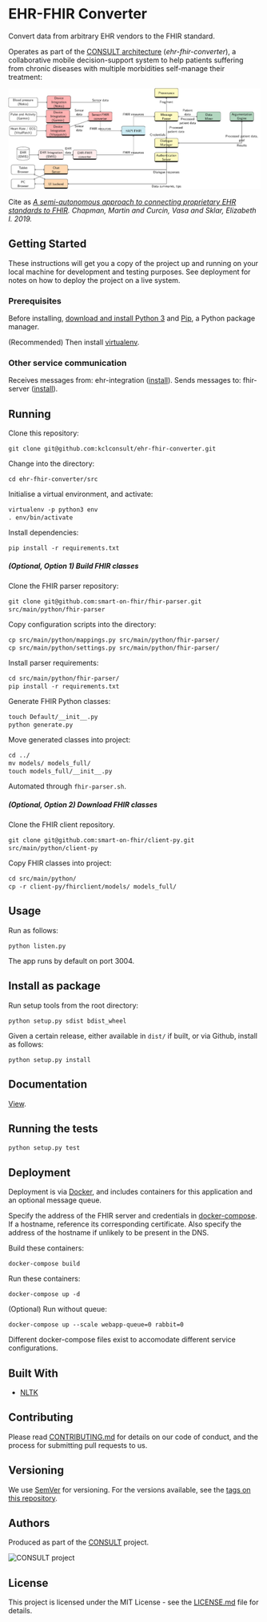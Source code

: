 # EHR-FHIR Converter

Convert data from arbitrary EHR vendors to the FHIR standard.

Operates as part of the [CONSULT architecture](https://arxiv.org/pdf/1911.12254.pdf) (_ehr-fhir-converter_), a collaborative mobile decision-support system to help patients suffering from chronic diseases with multiple morbidities self-manage their treatment:

<img src="consult.png">

Cite as _[A semi-autonomous approach to connecting proprietary EHR standards to FHIR](https://arxiv.org/pdf/1911.12254.pdf). Chapman, Martin and Curcin, Vasa and Sklar, Elizabeth I. 2019._

## Getting Started

These instructions will get you a copy of the project up and running on your local machine for development and testing purposes. See deployment for notes on how to deploy the project on a live system.

### Prerequisites

Before installing, [download and install Python 3](https://www.python.org/download/releases/3.7) and [Pip](https://pip.pypa.io/en/stable/installing/), a Python package manager.

(Recommended) Then install [virtualenv](https://virtualenv.pypa.io/en/stable/installation/).

### Other service communication

Receives messages from: ehr-integration ([install](https://github.kcl.ac.uk/consult/ehr-integration/blob/master/README.md)).
Sends messages to: fhir-server ([install](https://github.com/kclconsult/hapi-fhir-jpaserver-starter/blob/master/README.md)).

## Running

Clone this repository:

```
git clone git@github.com:kclconsult/ehr-fhir-converter.git
```

Change into the directory:

```
cd ehr-fhir-converter/src
```

Initialise a virtual environment, and activate:

```
virtualenv -p python3 env
. env/bin/activate
```

Install dependencies:

```
pip install -r requirements.txt
```

##### (Optional, Option 1) Build FHIR classes

Clone the FHIR parser repository:

```
git clone git@github.com:smart-on-fhir/fhir-parser.git src/main/python/fhir-parser
```

Copy configuration scripts into the directory:

```
cp src/main/python/mappings.py src/main/python/fhir-parser/
cp src/main/python/settings.py src/main/python/fhir-parser/
```

Install parser requirements:

```
cd src/main/python/fhir-parser/
pip install -r requirements.txt
```

Generate FHIR Python classes:

```
touch Default/__init__.py
python generate.py
```

Move generated classes into project:

```
cd ../
mv models/ models_full/
touch models_full/__init__.py
```

Automated through `fhir-parser.sh`.

##### (Optional, Option 2) Download FHIR classes

Clone the FHIR client repository.

```
git clone git@github.com:smart-on-fhir/client-py.git src/main/python/client-py
```

Copy FHIR classes into project:

```
cd src/main/python/
cp -r client-py/fhirclient/models/ models_full/
```

## Usage

Run as follows:

```
python listen.py
```

The app runs by default on port 3004.

## Install as package

Run setup tools from the root directory:

```
python setup.py sdist bdist_wheel
```

Given a certain release, either available in ``dist/`` if built, or via Github, install as follows:

```
python setup.py install
```

## Documentation

[View](https://kclconsult.github.io/ehr-fhir-converter).

## Running the tests

```
python setup.py test
```

## Deployment

Deployment is via [Docker](https://docs.docker.com/compose/install/), and includes containers for this application and an optional message queue.

Specify the address of the FHIR server and credentials in [docker-compose](docker-compose.yml). If a hostname, reference its corresponding certificate. Also specify the address of the hostname if unlikely to be present in the DNS.

Build these containers:

```
docker-compose build
```

Run these containers:

```
docker-compose up -d
```

(Optional) Run without queue:

```
docker-compose up --scale webapp-queue=0 rabbit=0
```

Different docker-compose files exist to accomodate different service configurations.

## Built With

* [NLTK](https://www.nltk.org/)

## Contributing

Please read [CONTRIBUTING.md](CONTRIBUTING.md) for details on our code of conduct, and the process for submitting pull requests to us.

## Versioning

We use [SemVer](http://semver.org/) for versioning. For the versions available, see the [tags on this repository](https://github.com/martinchapman/nokia-health/tags).

## Authors

Produced as part of the [CONSULT](https://consult.kcl.ac.uk/) project.

![CONSULT project](https://consult.kcl.ac.uk/wp-content/uploads/sites/214/2017/12/overview-consult-768x230.png "CONSULT project")

## License

This project is licensed under the MIT License - see the [LICENSE.md](LICENSE.md) file for details.
